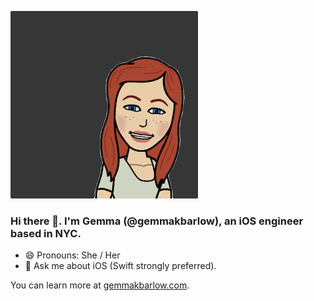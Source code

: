 <img src="https://github.com/gemmakbarlow/about-me/blob/master/Gemma%20Barlow/Gemma%20Barlow/Gemma%20Barlow/Images.xcassets/gemma-hi.imageset/gemma-hi@3x.png?raw=true " alt="Gemma's Bitmoji. Image of a woman smiling." /></td>


### Hi there 👋. I'm Gemma (@gemmakbarlow), an iOS engineer based in NYC. 

- 😄 Pronouns: She / Her
- 💬 Ask me about iOS (Swift strongly preferred). 

You can learn more at <a href="https://www.gemmakbarlow.com">gemmakbarlow.com</a>. 
